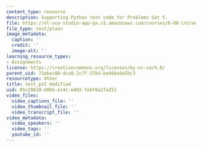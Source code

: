```yaml
---
content_type: resource
description: Supporting Python test code for Problems Set 5.
file: https://ol-ocw-studio-app-qa.s3.amazonaws.com/courses/6-00-introduction-to-computer-science-and-programming-fall-2008/05c28618d8b5a14ced02fe6f8a2fa251_test_ps5.py
file_type: text/plain
image_metadata:
  caption: ''
  credit: ''
  image-alt: ''
learning_resource_types:
- Assignments
license: https://creativecommons.org/licenses/by-nc-sa/4.0/
parent_uid: 73abac88-dca8-2c7f-57bd-be466a9a5bc3
resourcetype: Other
title: test_ps5 modified
uid: 05c28618-d8b5-a14c-ed02-fe6f8a2fa251
video_files:
  video_captions_file: ''
  video_thumbnail_file: ''
  video_transcript_file: ''
video_metadata:
  video_speakers: ''
  video_tags: ''
  youtube_id: ''
---
```

